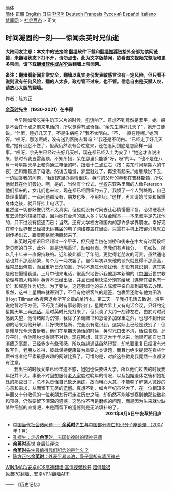  <!-- 面包屑导航 --> <div class="breadcrumb"><!-- GTranslate: https://gtranslate.io/ -->  <div class="switcher notranslate">  <div class="selected">  <a href="#" onclick="return false;"> 简体</a>  </div>  <div class="option">  <a href="https://www.bannedbook.org" onclick="doGTranslate('zh-CN|zh-CN');jQuery('div.switcher div.selected a').html(jQuery(this).html());return false;" title="简体中文" class="nturl selected"> 简体</a>  <a href="https://www.bannedbook.org/zh-tw/" onclick="doGTranslate('zh-CN|zh-TW');jQuery('div.switcher div.selected a').html(jQuery(this).html());return false;" title="繁體中文" class="nturl"> 正體</a>  <a href="https://www.bannedbook.org/en/" onclick="doGTranslate('zh-CN|en');jQuery('div.switcher div.selected a').html(jQuery(this).html());return false;" title="English" class="nturl"> English</a>  <a href="https://www.bannedbook.org/ja/" onclick="doGTranslate('zh-CN|ja');jQuery('div.switcher div.selected a').html(jQuery(this).html());return false;" title="日本語" class="nturl"> 日語</a>  <a href="https://www.bannedbook.org/ko/" onclick="doGTranslate('zh-CN|ko');jQuery('div.switcher div.selected a').html(jQuery(this).html());return false;" title="한국어" class="nturl"> 한국어</a>  <a href="https://www.bannedbook.org/de/" onclick="doGTranslate('zh-CN|de');jQuery('div.switcher div.selected a').html(jQuery(this).html());return false;" title="Deutsch" class="nturl"> Deutsch</a>  <a href="https://www.bannedbook.org/fr/" onclick="doGTranslate('zh-CN|fr');jQuery('div.switcher div.selected a').html(jQuery(this).html());return false;" title="Français" class="nturl"> Français</a>  <a href="https://www.bannedbook.org/ru/" onclick="doGTranslate('zh-CN|ru');jQuery('div.switcher div.selected a').html(jQuery(this).html());return false;" title="Русский" class="nturl"> Русский</a>  <a href="https://www.bannedbook.org/es/" onclick="doGTranslate('zh-CN|es');jQuery('div.switcher div.selected a').html(jQuery(this).html());return false;" title="Español" class="nturl"> Español</a>  <a href="https://www.bannedbook.org/it/" onclick="doGTranslate('zh-CN|it');jQuery('div.switcher div.selected a').html(jQuery(this).html());return false;" title="Italiano" class="nturl"> Italiano</a>  </div>  </div>      <div class='breadcrumb-sub'><!-- Breadcrumb NavXT 6.3.0 --> <a href="https://www.bannedbook.org/" class="home">禁闻网</a> &gt; <a href="https://www.bannedbook.org/bnews/baitai/" class="category">社会百态</a> &gt; 正文</div></div><h2>时间凝固的一刻——惊闻余英时兄仙逝</h2> <p class="notice"><b>大陆网友注意：本文中的链接除 <a href="https://github.com/bannedbook/fanqiang" >翻墙</a>软件下载和<a href="https://github.com/killgcd/justmysocks/blob/master/README.md">翻墙推荐</a>链接外全部为禁网链接，未翻墙状态下打不开，请勿点击。此为文字版禁闻，欲看图文视频完整版和更多禁闻，请下载<a href="https://github.com/bannedbook/fanqiang">翻墙软件或APP</a>后翻墙上禁闻网。</p><p>备注：翻墙看新闻非常安全，翻墙以真实身份发表敏感言论有一定风险，但只看不说则没有任何风险，翻的人太多，政府管不过来，也不管。信息自由是天赋人权，请放心大胆的翻墙。</b></p>  <div class="entry"> <p>作者：陈方正  </p> <p><p></p>  <p><strong><a href="https://www.bannedbook.org/bnews/tag/%e4%bd%99%e8%8b%b1%e6%97%b6/" class="st_tag internal_tag" rel="tag" title="标签 余英时 下的日志">余英时</a>先生（1930-2021）在书房</strong></p> <p>       今早刚如常吃完牛奶玉米片的时候，<a href="https://www.bannedbook.org/bnews/tag/%e7%94%b5%e8%af%9d/" class="st_tag internal_tag" rel="tag" title="标签 电话 下的日志">电话</a>响了。意想不到竟然是淑平，她一般是不会在十点之前来电话的，所以觉得有点奇怪。“余先生睡好几天了”，她开口便说。“什麽，睡好几天了，不是生病吧？”我不太明白。“不，一直在睡呢。”她回答。“哎呀，那怎麽成，没有送到医院去看吗？”我还是不明白。“已经走了好几天啦。”她有点忍不住了，但我仍然没有会过意来，还在追问到底是怎麽样一回事。“哎呀，余先生已经过去好几天啦，现在都已经入土为安了！”她这才直说出来，顿时令我五雷轰顶，不知所措，呆在那里只能够“呀，呀”的叫。“他不是在八月一号星期天早上和你通过电话的吗，跟着十二点左右（按：美东时间星期六的午夜）还和耀基通了电话，然後去睡觉，梦里就过了，再没有起来。”她继续说下去，一边回答我的问题，“我们这里办事情很快，英时的父母的墓都在<a href="https://www.bannedbook.org/bnews/tag/%E6%99%AE%E6%9E%97%E6%96%AF%E9%A1%BF/" class="st_tag internal_tag" rel="tag" title="标签 普林斯顿 下的日志">普林斯顿</a>，所以他就葬在他们旁边。啊，是的，当然有个仪式，<a href="https://www.bannedbook.org/bnews/tag/%e5%ad%a6%e6%a0%a1/" class="st_tag internal_tag" rel="tag" title="标签 学校 下的日志">学校</a>东亚系里面的人像Peterson他们都来的，女儿们也来过，现在都已经回纽约去了。我惯了一个人到处跑，自己处理事情的，一点问题都没有，朋友也多，不用担心。”这样，再三请她节哀和保重身体之後，就只好挂上电话了。<br /> 虽然这一切都好像仍然不太真实，但也就没有时间去让心情慢慢平复，必须硬着头皮去通知外甥梁其姿，因为她在台湾的熟人多；以及金耀基——本来淑平是先找他的，只不过没有接通而已；当然，还有大学校方和国内的那许多学界朋友。幸好现在整个世界都已经被无远弗届的电子网络覆盖在里面，只需在手机上按键消息就立刻传扬出去，跟着网络就沸腾起来了。<br />        和英时兄相识已经超过一个甲子，但只是当初在剑桥和後来在中大有过两段经常见面的日子，此外一直是远隔重洋，动如参商。但我们有点缘分，一见如故，所以几十年来一直保持联络。近年彼此都上了年纪，更觉得老朋友的可贵，虽然通电话也并不那麽频繁，每个月一两次罢了。自今年初以来他的谈兴就显得不那麽高，经常显出倦意，而且重听日渐加重，所以不想过分烦扰他，却没有<a href="https://www.bannedbook.org/bnews/tag/%E6%84%8F%E8%AF%86/" class="st_tag internal_tag" rel="tag" title="标签 意识 下的日志">意识</a>到，这其实是他在慢慢衰退。上月中他来电话，很高兴地告诉我他那本新编的《<span class='wp_keywordlink_affiliate'><a href="https://www.bannedbook.org/" title="中国" target="_blank">中国</a></span>近世宗教伦理与商人精神》英译本已经出版，并且已经用快递分别寄给我（连带其姿也有一份）和耀基作为纪念。为了要快，这还劳烦他的夫人陈淑平亲自拿到邮局去办理。<br /> 果然，这书上星期四就寄到了，不但有他很客气的题签，包裹里还附有他为田浩(Hoyt Tillman)教授荣退会所写文章的单行本。第二天一早我打电话去致谢，淑平说他暂时不方便，不巧我当时有事必得出门，星期六早上又有电话会议，只好约定星期天早上再<a href="https://www.bannedbook.org/bnews/tag/%E9%80%9A%E8%AF%9D/" class="st_tag internal_tag" rel="tag" title="标签 通话 下的日志">通话</a>。届时英时兄先打来了，但只谈了大约一刻钟左右。由於对时局感到失望，他情绪颇为沉郁，我除了多谢赠书和恳请多加保重之外，也想不到什麽别的话来为他开解，只好怏怏挂断，完全没有意识到，这实际上已经是诀别了！倒是耀基兄今天告诉我，他们在星期天通话的时候，英时兄口齿不清，话语含糊，迥异平时，令他隐约觉得很不对劲。现在回想，其实这大半年以来，他很可能自觉日渐疲乏衰颓，已经多少有些预感，所以每趟通话虽然短暂，却总要重复已经没有兴致写作，老朋友难得，彼此保持健康最为重要之类话题，而且也绝少提起在看些什麽书或者他平素最感兴趣的网球比赛了。可惜的是，对於这些徵兆我竟然一直都没有注意。<br />        我出生的时候父亲已经年逾不惑，姐姐也快要进大学，所以他们过去的时候我年纪并不大。事後不时回想服侍<a href="https://www.bannedbook.org/bnews/tag/%E8%80%81%E4%BA%BA%E5%AE%B6/" class="st_tag internal_tag" rel="tag" title="标签 老人家 下的日志">老人家</a>度过晚年的情况，以及姐姐退休之後和她相处的那些日子，总不免责怪自己缺乏<a href="https://www.bannedbook.org/bnews/tag/%E7%A3%A8%E7%BB%83/" class="st_tag internal_tag" rel="tag" title="标签 磨练 下的日志">磨练</a>，故而粗心大意，不能够了解亲人微妙的心意和需求，从而留下无尽的<a href="https://www.bannedbook.org/bnews/tag/%E9%81%97%E6%86%BE/" class="st_tag internal_tag" rel="tag" title="标签 遗憾 下的日志">遗憾</a>。真想不到，如今年纪虽然大了，在一位相知多年而又十分敬佩的一位老朋友行将走进历史之际，却仍然不能够觉察到他那些徵兆和预感，仍然要留下深深的遗憾。这恐怕不再是磨练的问题，而是因为生来就欠缺某种细腻的直觉吧，由是而留下的遗憾则是无法填补的了。<br />                                                                                <strong> 2021年8月5日午夜草於用庐</strong> </p>  <ul class='op-related-articles' title='相关阅读'> <li><a href='https://www.bannedbook.org/bnews/baitai/20210807/1601653.html' target='_blank'>中国当代社会诸问题——<b>余英时</b>先生与中国部分流亡知识分子座谈录 （2007年 1 月）</a></li> <li><a href='https://www.bannedbook.org/bnews/lifebaike/20210806/1601589.html' target='_blank'>孔捷生：走近<b>余英时</b>，去国彷徨时的精神导师</a></li> <li><a href='https://www.bannedbook.org/bnews/headline/20210806/1601555.html' target='_blank'><b>余英时</b>离世 身后任评说</a></li> <li><a href='https://www.bannedbook.org/bnews/ssgc/20210806/1601518.html' target='_blank'><b>余英时</b>先生最值得我们纪念的是什么？</a></li> <li><a href='https://www.bannedbook.org/bnews/baitai/20210806/1601371.html' target='_blank'>陈方正忆<b>余英时</b>：外表平易淡泊，骨子里却有凌厉锋芒</a></li> </ul> <p class="texttj"> <a href="https://github.com/bannedbook/fanqiang/wiki/V2ray%E6%9C%BA%E5%9C%BA" target="_blank">WIN/MAC/安卓/iOS高速翻墙:高清视频秒开,超低延迟</a><br/> <a href="https://github.com/bannedbook/fanqiang/wiki/%E7%A6%81%E9%97%BB%E7%BD%91%E5%AE%89%E5%8D%93%E7%BF%BB%E5%A2%99%E6%96%B0%E9%97%BBAPP" target="_blank">免费PC翻墙、安卓VPN翻墙APP</a></p><p>              			    —— 《历史记忆》 </p> <a name='sharetosocial'></a>  <div style="margin-bottom:5px;padding-bottom:5px;clear:both"> <div id="archive-pix-1" class="banner-ads"> <!-- AuctionX Display platform tag START --> <div id="26318x728x90x621x_ADSLOT2" clicktrack="%%CLICK_URL_ESC%%"></div> <!-- AuctionX Display platform tag END --> </div> <div id="archive-pix-2" class="banner-ads"> <!-- AuctionX Display platform tag START --> <div id="26315x300x250x621x_ADSLOT2" clicktrack="%%CLICK_URL_ESC%%"></div> <!-- AuctionX Display platform tag END --> </div> </div>  <div id="archive-pix-1" class="banner-ads"> <!-- AuctionX Display platform tag START --> <div id="26318x728x90x621x_ADSLOT3" clicktrack="%%CLICK_URL_ESC%%"></div> <!-- AuctionX Display platform tag END --> </div> </div><!--END ENTRY--> 